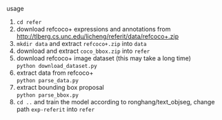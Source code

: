 usage  
1. `cd refer`  
2. download refcoco+ expressions and annotations from http://tlberg.cs.unc.edu/licheng/referit/data/refcoco+.zip  
3. `mkdir data` and extract `refcoco+.zip` into `data`  
4. download and extract `coco_bbox.zip` into `refer`  
5. download refcoco+ image dataset (this may take a long time)  
`python download_dataset.py`  
6. extract data from refcoco+  
`python parse_data.py`  
7. extract bounding box proposal  
`python parse_bbox.py`  
8. `cd ..` and train the model according to ronghang/text_objseg, change path `exp-referit` into `refer`

